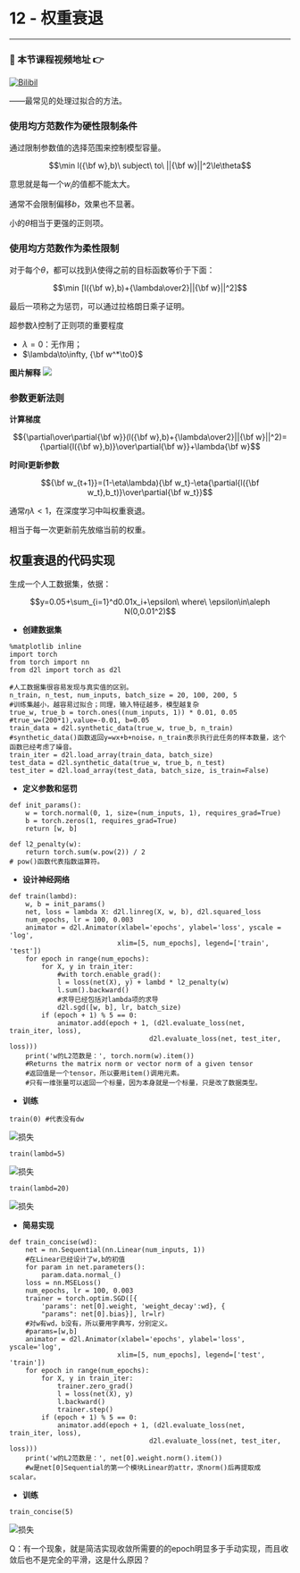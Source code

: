 # 12 - 权重衰退

---

### 🎦 本节课程视频地址 👉
[![Bilibil](https://i1.hdslb.com/bfs/archive/c18ecde2e397ecc1a071ef3c896fdfe85835d2d6.jpg@640w_400h_100Q_1c.webp)](https://www.bilibili.com/video/BV1UK4y1o7dy?spm_id_from=333.999.0.0)

——最常见的处理过拟合的方法。
### **使用均方范数作为硬性限制条件**
通过限制参数值的选择范围来控制模型容量。

$$\min l({\bf w},b)\ subject\ to\ ||{\bf w}||^2\le\theta$$

意思就是每一个$w_i$的值都不能太大。

通常不会限制偏移$b$，效果也不显著。

小的$\theta$相当于更强的正则项。

### **使用均方范数作为柔性限制**

对于每个$\theta$，都可以找到$\lambda$使得之前的目标函数等价于下面：

$$\min [l({\bf w},b)+{\lambda\over2}||{\bf w}||^2]$$

最后一项称之为惩罚，可以通过拉格朗日乘子证明。

超参数$\lambda$控制了正则项的重要程度

- $\lambda=0$：无作用；
- $\lambda\to\infty, {\bf w^*\to0}$

**图片解释**
![](\Images/微信截图_20211216174330.png)

### 参数更新法则

**计算梯度**

$${\partial\over\partial{\bf w}}(l({\bf w},b)+{\lambda\over2}||{\bf w}||^2)={\partial{l({\bf w},b)}\over\partial{\bf w}}+\lambda{\bf w}$$

**时间$t$更新参数**

$${\bf w_{t+1}}=(1-\eta\lambda){\bf w_t}-\eta{\partial{l({\bf w_t},b_t)}\over\partial{\bf w_t}}$$

通常$\eta\lambda\lt1$，在深度学习中叫权重衰退。

相当于每一次更新前先放缩当前的权重。

## 权重衰退的代码实现

生成一个人工数据集，依据：

$$y=0.05+\sum_{i=1}^d0.01x_i+\epsilon\ where\ \epsilon\in\aleph N(0,0.01^2)$$

- **创建数据集**

```
%matplotlib inline
import torch
from torch import nn
from d2l import torch as d2l

#人工数据集很容易发现与真实值的区别。
n_train, n_test, num_inputs, batch_size = 20, 100, 200, 5
#训练集越小，越容易过拟合；同理，输入特征越多，模型越复杂
true_w, true_b = torch.ones((num_inputs, 1)) * 0.01, 0.05
#true_w=(200*1),value=-0.01, b=0.05
train_data = d2l.synthetic_data(true_w, true_b, n_train)
#synthetic_data()函数返回y=wx+b+noise，n_train表示执行此任务的样本数量，这个函数已经考虑了噪音。
train_iter = d2l.load_array(train_data, batch_size)
test_data = d2l.synthetic_data(true_w, true_b, n_test)
test_iter = d2l.load_array(test_data, batch_size, is_train=False)

```

- **定义参数和惩罚**

```
def init_params():
    w = torch.normal(0, 1, size=(num_inputs, 1), requires_grad=True)
    b = torch.zeros(1, requires_grad=True)
    return [w, b]

def l2_penalty(w):
    return torch.sum(w.pow(2)) / 2
# pow()函数代表指数运算符。
```

- **设计神经网络**

```
def train(lambd):
    w, b = init_params()
    net, loss = lambda X: d2l.linreg(X, w, b), d2l.squared_loss
    num_epochs, lr = 100, 0.003
    animator = d2l.Animator(xlabel='epochs', ylabel='loss', yscale = 'log',
                           xlim=[5, num_epochs], legend=['train', 'test'])
    for epoch in range(num_epochs):
        for X, y in train_iter:
            #with torch.enable_grad():
            l = loss(net(X), y) + lambd * l2_penalty(w)
            l.sum().backward()
            #求导已经包括对lambda项的求导
            d2l.sgd([w, b], lr, batch_size)
        if (epoch + 1) % 5 == 0:
            animator.add(epoch + 1, (d2l.evaluate_loss(net, train_iter, loss),
                                   d2l.evaluate_loss(net, test_iter, loss)))
    print('w的L2范数是：', torch.norm(w).item())
    #Returns the matrix norm or vector norm of a given tensor
    #返回值是一个tensor，所以要用item()调用元素。
    #只有一维张量可以返回一个标量，因为本身就是一个标量，只是改了数据类型。
```

- **训练**
```
train(0) #代表没有dw
```
![损失](\Images/微信截图_20211216204557.png)

```
train(lambd=5)
```
![损失](\Images/微信截图_20211216204706.png)

```
train(lambd=20)
```
![损失](\Images/微信截图_20211216204749.png)

- **简易实现**

```
def train_concise(wd):
    net = nn.Sequential(nn.Linear(num_inputs, 1))
    #在Linear已经设计了w,b的初值
    for param in net.parameters():
        param.data.normal_()
    loss = nn.MSELoss()
    num_epochs, lr = 100, 0.003
    trainer = torch.optim.SGD([{
        'params': net[0].weight, 'weight_decay':wd}, {
        "params": net[0].bias}], lr=lr)
    #对w有wd，b没有，所以要用字典写，分别定义。
    #params=[w,b]
    animator = d2l.Animator(xlabel='epochs', ylabel='loss', yscale='log',
                           xlim=[5, num_epochs], legend=['test', 'train'])
    for epoch in range(num_epochs):
        for X, y in train_iter:
            trainer.zero_grad()
            l = loss(net(X), y)
            l.backward()
            trainer.step()
        if (epoch + 1) % 5 == 0:
            animator.add(epoch + 1, (d2l.evaluate_loss(net, train_iter, loss),
                                   d2l.evaluate_loss(net, test_iter, loss)))
    print('w的L2范数是：', net[0].weight.norm().item())
    #w是net[0]Sequential的第一个模块Linear的attr，求norm()后再提取成scalar。
```

- **训练**

```
train_concise(5)
```
![损失](\Images/微信截图_20211216210434.png)

Q：有一个现象，就是简洁实现收敛所需要的的epoch明显多于手动实现，而且收敛后也不是完全的平滑，这是什么原因？